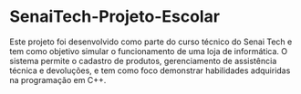 # SenaiTech-Projeto-Escolar
Este projeto foi desenvolvido como parte do curso técnico do Senai Tech e tem como objetivo simular o funcionamento de uma loja de informática. O sistema permite o cadastro de produtos, gerenciamento de assistência técnica e devoluções, e tem como foco demonstrar habilidades adquiridas na programação em C++.
